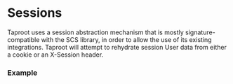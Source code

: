 # Sessions
Taproot uses a session abstraction mechanism that is mostly signature-compatible with the SCS library, in order to allow 
the use of its existing integrations. Taproot will attempt to rehydrate session User data from either a cookie or an 
X-Session header.

### Example
~~~

~~~